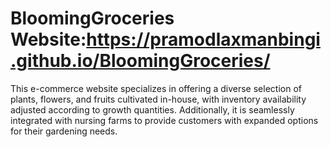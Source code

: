 # BloomingGroceries <br /> Website:https://pramodlaxmanbingi.github.io/BloomingGroceries/
 This e-commerce website specializes in offering a diverse selection of
plants, flowers, and fruits cultivated in-house, with inventory availability adjusted according to growth quantities. Additionally,
it is seamlessly integrated with nursing farms to provide customers with expanded options for their gardening needs.
